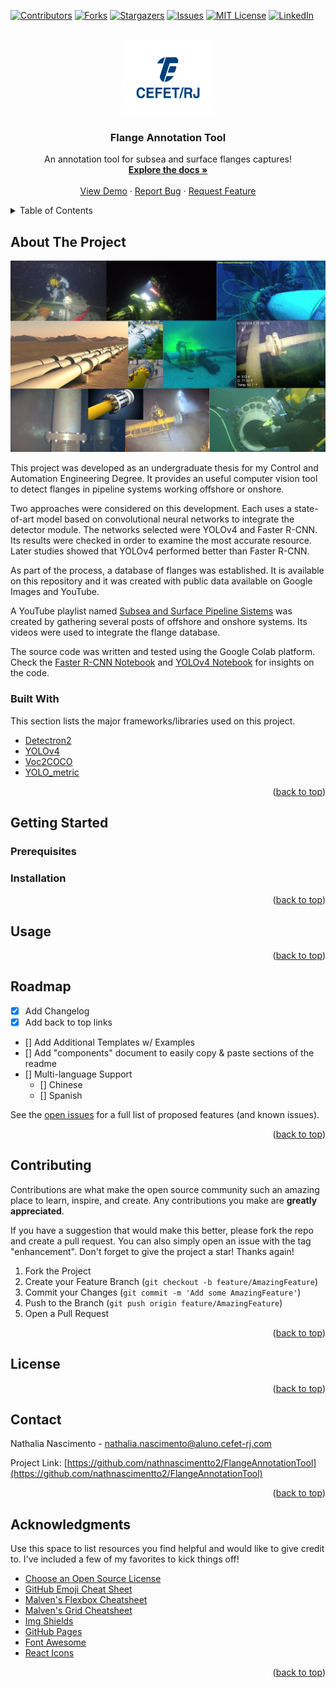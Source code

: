 <div id="top"></div>

[![Contributors][contributors-shield]][contributors-url]
[![Forks][forks-shield]][forks-url]
[![Stargazers][stars-shield]][stars-url]
[![Issues][issues-shield]][issues-url]
[![MIT License][license-shield]][license-url]
[![LinkedIn][linkedin-shield]][linkedin-url]



<!-- PROJECT LOGO -->
<br />
<div align="center">
  <a href="https://github.com/nathnascimentto2/FlangeAnnotationTool">
    <img src="images/logo.png" alt="Logo" width="150" height="120">
  </a>

  <h3 align="center">Flange Annotation Tool</h3>

  <p align="center">
    An annotation tool for subsea and surface flanges captures!
    <br />
    <a href="https://github.com/nathnascimentto2/FlangeAnnotationTool"><strong>Explore the docs »</strong></a>
    <br />
    <br />
    <a href="https://github.com/nathnascimentto2/FlangeAnnotationTool">View Demo</a>
    ·
    <a href="https://github.com/nathnascimentto2/FlangeAnnotationTool/issues">Report Bug</a>
    ·
    <a href="https://github.com/nathnascimentto2/FlangeAnnotationTool/issues">Request Feature</a>
  </p>
</div>



<!-- TABLE OF CONTENTS -->
<details>
  <summary>Table of Contents</summary>
  <ol>
    <li>
      <a href="#about-the-project">About The Project</a>
      <ul>
        <li><a href="#built-with">Built With</a></li>
      </ul>
    </li>
    <li>
      <a href="#getting-started">Getting Started</a>
      <ul>
        <li><a href="#prerequisites">Prerequisites</a></li>
        <li><a href="#installation">Installation</a></li>
      </ul>
    </li>
    <li><a href="#usage">Usage</a></li>
    <li><a href="#roadmap">Roadmap</a></li>
    <li><a href="#contributing">Contributing</a></li>
    <li><a href="#license">License</a></li>
    <li><a href="#contact">Contact</a></li>
    <li><a href="#acknowledgments">Acknowledgments</a></li>
  </ol>
</details>



<!-- ABOUT THE PROJECT -->
## About The Project

![Flange Database](https://github.com/nathnascimentto2/FlangeAnnotationTool/blob/7346cc1e89f3e8421ee83ef850622034b0285d3b/images/database.png)

This project was developed as an undergraduate thesis for my Control and Automation Engineering Degree. 
It provides an useful computer vision tool to detect flanges in pipeline systems working offshore or onshore.  

Two approaches were considered on this development. Each uses a state-of-art model based on convolutional neural networks to integrate the detector module.
The networks selected were YOLOv4 and Faster R-CNN. Its results were checked in order to examine the most accurate resource. Later studies showed that
YOLOv4 performed better than Faster R-CNN.

As part of the process, a database of flanges was established. It is available on this repository and it was created with public data available on
Google Images and YouTube. 

A YouTube playlist named [Subsea and Surface Pipeline Sistems](https://youtube.com/playlist?list=PLvofOEUnfw04W3652VkIUcnI6nQmN-eHq) was created by 
gathering several posts of offshore and onshore systems. Its videos were used to integrate the flange database.  

The source code was written and tested using the Google Colab platform. Check the [Faster R-CNN Notebook](https://colab.research.google.com/drive/1c7it7KI6pfGZVyU_YjMEuu0yIg_L7TH7?usp=sharing)
and [YOLOv4 Notebook](https://colab.research.google.com/drive/1pbTgUA7atxhPZpb3T8W_7Qp2ncpIAKqb?usp=sharing) for insights on the code.

### Built With

This section lists the major frameworks/libraries used on this project. 

* [Detectron2](https://github.com/facebookresearch/detectron2)
* [YOLOv4](https://github.com/AlexeyAB/darknet)
* [Voc2COCO](https://github.com/roboflow-ai/voc2coco)
* [YOLO_metric](https://github.com/whynotw/YOLO_metric)

<p align="right">(<a href="#top">back to top</a>)</p>


<!-- GETTING STARTED -->
## Getting Started

### Prerequisites


### Installation

<p align="right">(<a href="#top">back to top</a>)</p>



<!-- USAGE EXAMPLES -->
## Usage


<p align="right">(<a href="#top">back to top</a>)</p>



<!-- ROADMAP -->
## Roadmap

- [x] Add Changelog
- [x] Add back to top links
- [] Add Additional Templates w/ Examples
- [] Add "components" document to easily copy & paste sections of the readme
- [] Multi-language Support
    - [] Chinese
    - [] Spanish

See the [open issues](https://github.com/nathnascimentto2/FlangeAnnotationTool/issues) for a full list of proposed features (and known issues).

<p align="right">(<a href="#top">back to top</a>)</p>



<!-- CONTRIBUTING -->
## Contributing

Contributions are what make the open source community such an amazing place to learn, inspire, and create. Any contributions you make are **greatly appreciated**.

If you have a suggestion that would make this better, please fork the repo and create a pull request. You can also simply open an issue with the tag "enhancement".
Don't forget to give the project a star! Thanks again!

1. Fork the Project
2. Create your Feature Branch (`git checkout -b feature/AmazingFeature`)
3. Commit your Changes (`git commit -m 'Add some AmazingFeature'`)
4. Push to the Branch (`git push origin feature/AmazingFeature`)
5. Open a Pull Request

<p align="right">(<a href="#top">back to top</a>)</p>



<!-- LICENSE -->
## License

<p align="right">(<a href="#top">back to top</a>)</p>



<!-- CONTACT -->
## Contact

Nathalia Nascimento - nathalia.nascimento@aluno.cefet-rj.com

Project Link: [https://github.com/nathnascimentto2/FlangeAnnotationTool](https://github.com/nathnascimentto2/FlangeAnnotationTool)

<p align="right">(<a href="#top">back to top</a>)</p>



<!-- ACKNOWLEDGMENTS -->
## Acknowledgments

Use this space to list resources you find helpful and would like to give credit to. I've included a few of my favorites to kick things off!

* [Choose an Open Source License](https://choosealicense.com)
* [GitHub Emoji Cheat Sheet](https://www.webpagefx.com/tools/emoji-cheat-sheet)
* [Malven's Flexbox Cheatsheet](https://flexbox.malven.co/)
* [Malven's Grid Cheatsheet](https://grid.malven.co/)
* [Img Shields](https://shields.io)
* [GitHub Pages](https://pages.github.com)
* [Font Awesome](https://fontawesome.com)
* [React Icons](https://react-icons.github.io/react-icons/search)

<p align="right">(<a href="#top">back to top</a>)</p>



<!-- MARKDOWN LINKS & IMAGES -->
<!-- https://www.markdownguide.org/basic-syntax/#reference-style-links -->
[contributors-shield]: https://img.shields.io/github/contributors/othneildrew/Best-README-Template.svg?style=for-the-badge
[contributors-url]: https://github.com/othneildrew/Best-README-Template/graphs/contributors
[forks-shield]: https://img.shields.io/github/forks/othneildrew/Best-README-Template.svg?style=for-the-badge
[forks-url]: https://github.com/othneildrew/Best-README-Template/network/members
[stars-shield]: https://img.shields.io/github/stars/othneildrew/Best-README-Template.svg?style=for-the-badge
[stars-url]: https://github.com/othneildrew/Best-README-Template/stargazers
[issues-shield]: https://img.shields.io/github/issues/othneildrew/Best-README-Template.svg?style=for-the-badge
[issues-url]: https://github.com/othneildrew/Best-README-Template/issues
[license-shield]: https://img.shields.io/github/license/othneildrew/Best-README-Template.svg?style=for-the-badge
[license-url]: https://github.com/othneildrew/Best-README-Template/blob/master/LICENSE.txt
[linkedin-shield]: https://img.shields.io/badge/-LinkedIn-black.svg?style=for-the-badge&logo=linkedin&colorB=555
[linkedin-url]: https://www.linkedin.com/in/nathalia-nascimento-841b22108/
[product-screenshot]: images/screenshot.png
